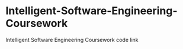 # Intelligent-Software-Engineering-Coursework
Intelligent Software Engineering Coursework code link
